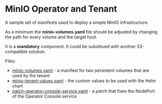 # MinIO Operator and Tenant

A sample set of manifests used to deploy a simple MinIO infrastructure.

As a minimum the **minio-volumes.yaml** file should be adjusted by changing the path for every volume and the target host. 

It is a **mandatory** component. It could be substitued with another S3-compatible solution.

Files:

* [minio-volumes.yaml](minio-volumes.yaml) - a manifest for two persistent volumes that are used by the tenant
* [minio-tenant-values.yaml](minio-tenant-values.yaml) - the custom values to be used with the Helm chart
* [patch-operator-console-service.yaml](patch-operator-console-service.yaml) - a patch that fixes the NodePort of the Operator Console service